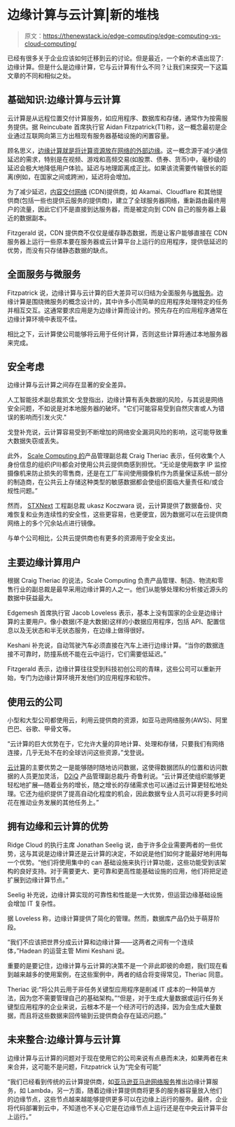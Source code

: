 # 边缘计算与云计算|新的堆栈

> 原文：<https://thenewstack.io/edge-computing/edge-computing-vs-cloud-computing/>

已经有很多关于企业应该如何迁移到云的讨论。但是最近，一个新的术语出现了:边缘计算。但是什么是边缘计算，它与云计算有什么不同？让我们来探究一下这篇文章的不同和相似之处。

## 基础知识:边缘计算与云计算

云计算是从远程位置交付计算服务，如应用程序、数据库和存储，通常作为按需服务提供。据 Reincubate 首席执行官 Aidan Fitzpatrick(T1)称，这一概念最初是企业通过互联网向第三方出租现有服务器基础设施的闲置容量。

顾名思义，[边缘计算就是将计算资源放在网络的外部边缘](https://thenewstack.io/edge-computing/)。这一概念源于减少通信延迟的需求，特别是在视频、游戏和高频交易(如股票、债券、货币)中，毫秒级的延迟会极大地降低用户体验。延迟与地理距离成正比。如果该流需要传输很长的距离(例如，在国家之间或跨洲)，延迟将会增加。

为了减少延迟，[内容交付网络](https://thenewstack.io/content-delivery-networks-move-closer-network-edge/) (CDN)提供商，如 Akamai、Cloudflare 和其他提供商(包括一些也提供云服务的提供商)，建立了全球服务器网络，重新路由最终用户的流量，因此它们不是直接到达服务器，而是被定向到 CDN 自己的服务器上最近的数据副本。

Fitzgerald 说，CDN 提供商不仅仅是缓存静态数据，而是让客户能够直接在 CDN 服务器上运行一些原本要在服务器或云计算平台上运行的应用程序，提供低延迟的优势，而没有只存储静态数据的缺点。

## 全面服务与微服务

Fitzpatrick 说，边缘计算与云计算的巨大差异可以归结为全面服务与[微服务](https://thenewstack.io/microservices/)。边缘计算是围绕微服务的概念设计的，其中许多小而简单的应用程序处理特定的任务并相互交互。这通常要求应用是为边缘计算而设计的。预先存在的应用程序通常在边缘计算环境中表现不佳。

相比之下，云计算使公司能够将云用于任何计算，否则这些计算将通过本地服务器来完成。

## 安全考虑

边缘计算与云计算之间存在显著的安全差异。

人工智能技术副总裁凯文·戈登指出，边缘计算有丢失数据的风险，与其说是网络安全问题，不如说是对本地服务器的破坏。"它们可能容易受到自然灾害或人为错误的影响而引发火灾."

戈登补充说，云计算容易受到不断增加的网络安全漏洞风险的影响，这可能导致重大数据失窃或丢失。

此外， [Scale Computing 的](https://www.scalecomputing.com/)产品管理副总裁 Craig Theriac 表示，任何收集个人身份信息的组织(PII)都会对使用公共云提供商感到担忧。“无论是使用数字 IP 监控摄像机来防止损失的零售商，还是在工厂车间使用摄像机作为质量保证系统一部分的制造商，在公共云上存储这种类型的敏感数据都会使组织面临大量责任和/或合规性问题。”

然而， [STXNext](https://www.stxnext.com/) 工程副总裁 ukasz Koczwara 说，云计算提供了数据备份、灾难恢复和业务连续性的安全性，这些更容易，也更便宜，因为数据可以在云提供商网络上的多个冗余站点进行镜像。

与单个公司相比，公共云提供商也有更多的资源用于安全支出。

## 主要边缘计算用户

根据 Craig Theriac 的说法，Scale Computing 负责产品管理、制造、物流和零售行业的副总裁是最早采用边缘计算的人之一。他们从能够处理和分析接近源头的数据中获益最大。

Edgemesh 首席执行官 Jacob Loveless 表示，基本上没有国家的企业是边缘计算的主要用户。像小数据(不是大数据)这样的小数据应用程序，包括 API、配置信息以及无状态和半无状态服务，在边缘上做得很好。

Keshani 补充说，自动驾驶汽车必须直接在汽车上进行边缘计算。“当你的数据连接不可靠时，防撞系统不能在云中运行，它们需要低延迟。”

Fitzgerald 表示，边缘计算往往受到科技初创公司的青睐，这些公司可以重新开始，专门为边缘计算环境开发他们的应用程序和软件。

## 使用云的公司

小型和大型公司都使用云，利用云提供商的资源，如亚马逊网络服务(AWS)、阿里巴巴、谷歌、甲骨文等。

“云计算的巨大优势在于，它允许大量的异地计算、处理和存储，只要我们有网络连接，几乎无处不在的全球访问这些资源，”戈登说。

[云计算](https://thenewstack.io/cloud-native/)的主要优势之一是能够随时随地访问数据，这使得数据团队的位置和访问数据的人员更加灵活， [D2iQ](https://d2iq.com/) 产品管理副总裁丹·奇鲁利说。“云计算还使组织能够更轻松地扩展—随着业务的增长，随之增长的存储需求也可以通过云计算更轻松地处理。它还为组织提供了提高自动化程度的机会，因此数据专业人员可以将更多时间花在推动业务发展的其他任务上。”

## 拥有边缘和云计算的优势

Ridge Cloud 的执行主席 Jonathan Seelig 说，由于许多企业需要两者的一些优势，这与其说是边缘计算还是云计算的决定，不如说是他们如何才能最好地利用每一个优势。“他们将使用集中的 can 基础设施来执行计算功能，这些功能受到该架构的良好支持。对于需要更大、更可靠和更高性能基础设施的应用，他们将把足迹扩展到边缘计算节点。”

Seelig 补充说，边缘计算实现的可靠性和性能是一大优势，但运营边缘基础设施会增加 IT 复杂性。

据 Loveless 称，边缘计算提供了简化的管理。然而，数据库产品仍处于萌芽阶段。

“我们不应该把世界分成云计算和边缘计算——这两者之间有一个连续体，”Hadean 的运营主管 Mimi Keshani 说。

重要的是要记住，边缘计算与云计算的决策不是一个非此即彼的命题，我们现在看到越来越多的使用案例，在这些案例中，两者的结合将变得常见，Theriac 同意。

Theriac 说:“将公共云用于非任务关键型应用程序是削减 IT 成本的一种简单方法，因为您不需要管理自己的基础架构。”“但是，对于生成大量数据或运行任务关键型应用程序的企业来说，云根本不是一个经济可行的选择，因为会生成大量数据，而且将这些数据来回传输到云提供商会存在延迟问题。”

## 未来整合:边缘计算与云计算

边缘计算与云计算的问题对于现在使用它的公司来说有点悬而未决，如果两者在未来合并，这可能不是问题，Fitzpatrick 认为“完全有可能”

“我们已经看到传统的云计算提供商，如[亚马逊亚马逊网络服务](https://thenewstack.io/kubernetes-and-amazon-web-services/)推出边缘计算服务，如 Lambda，另一方面，随着边缘计算提供商将更多的服务器容量放入他们的边缘节点，这些节点越来越能够提供更多可以在边缘上运行的服务。最终，企业将代码部署到云中，不知道也不关心它是在边缘节点上运行还是在中央云计算平台上运行。”

<svg xmlns:xlink="http://www.w3.org/1999/xlink" viewBox="0 0 68 31" version="1.1"><title>Group</title> <desc>Created with Sketch.</desc></svg>